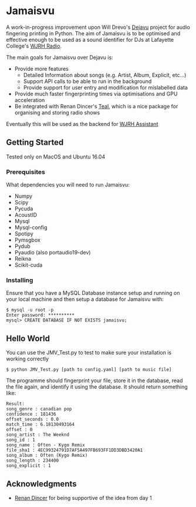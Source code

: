 # Jamaisvu

A work-in-progress improvement upon Will Drevo's [Dejavu](https://github.com/worldveil/dejavu) project for audio fingering printing in Python. The aim of Jamaisvu is to be optimised and effective enough to be used as a sound identifier for DJs at Lafayette College's [WJRH Radio](http://wjrh.org).

The main goals for Jamaisvu over Dejavu is:

* Provide more features
	* Detailed Information about songs (e.g. Artist, Album, Explicit, etc...)
	* Support API calls to be able to run in the background
	* Provide support for user entry and modification for mislabelled data
* Provide much faster fingerprinting times via optimisations and GPU acceleration
* Be integrated with Renan Dincer's [Teal](https://github.com/wjrh/Teal), which is a nice package for organising and storing radio shows

Eventually this will be used as the backend for [WJRH Assistant](https://github.com/CwbhX/WJRH-Assistant)

## Getting Started

Tested only on MacOS and Ubuntu 16.04

### Prerequisites

What dependencies you will need to run Jamaisvu:

* Numpy
* Scipy
* Pycuda
* AcoustID
* Mysql
* Mysql-config
* Spotipy
* Pymsgbox
* Pydub
* Pyaudio (also portaudio19-dev)
* Reikna
* Scikit-cuda


### Installing

Ensure that you have a MySQL Database instance setup and running on your local machine and then setup a database for Jamaisvu with:

```
$ mysql -u root -p
Enter password: **********
mysql> CREATE DATABASE IF NOT EXISTS jamaisvu;
```


## Hello World

You can use the JMV_Test.py to test to make sure your installation is working correctly


```
$ python JMV_Test.py [path to config.yaml] [path to music file]
```

The programme should fingerprint your file, store it in the database, read the file again, and identify it using the database. It should return something like:

```
Result:
song_genre : canadian pop
confidence : 181436
offset_seconds : 0.0
match_time : 6.18130493164
offset : 0
song_artist : The Weeknd
song_id : 1
song_name : Often - Kygo Remix
file_sha1 : 4EC99324791D7AF5A497FB693FF1DD3DBD3420A1
song_album : Often (Kygo Remix)
song_length : 234400
song_explicit : 1
```


## Acknowledgments

* [Renan Dincer](https://github.com/renandincer) for being supportive of the idea from day 1

